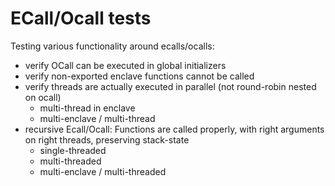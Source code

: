 ECall/Ocall tests
=================

Testing various functionality around ecalls/ocalls:
- verify OCall can be executed in global initializers
- verify non-exported enclave functions cannot be called
- verify threads are actually executed in parallel (not round-robin nested on ocall)
  + multi-thread in enclave
  + multi-enclave / multi-thread
- recursive Ecall/Ocall: Functions are called properly, with right arguments on right threads,
  preserving stack-state
  + single-threaded
  + multi-threaded
  + multi-enclave / multi-threaded

